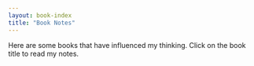 ```yaml
---
layout: book-index
title: "Book Notes"
---
```

Here are some books that have influenced my thinking. Click on the book title to read my notes.
